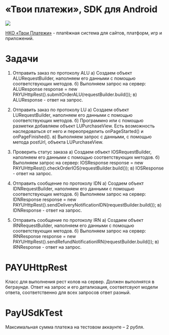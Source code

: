 # «Твои платежи», SDK для Android

![](https://repository-images.githubusercontent.com/638835276/ff494b04-d65b-4843-8759-e85c689a7e80)

[НКО «Твои Платежи»](https://YPMN.ru/ "Платёжная система для сайтов, платформ и приложений") - платёжная система для сайтов, платформ, игр и приложений.


# Задачи

1. Отправить заказ по протоколу ALU
а) Создаем объект ALURequestBuilder, наполняем его данными с помощью соответствующих методов.
б) Выполняем запрос на сервер:
ALUResponse response = new PAYUHttpRest().submitOrderALU(requestBuilder.build());
в) ALUResponse - ответ на запрос.

2. Отправить заказ по протоколу LU
а) Создаем объект LURequestBuilder, наполняем его данными с помощью соответствующих методов.
б) Программно или с помощью разметки добавляем объект LUPurchaseView.
Есть возможность наследоваться от него и переопределить onPageStarted() и onPageFinished().
в) Выполняем запрос с данными, с помощью метода postUrl, объекта LUPurchaseView.

3. 	Проверить статус заказа
а) Создаем объект IOSRequestBuilder, наполняем его данными с помощью соответствующих методов.
б) Выполняем запрос на сервер:
IOSResponse response = new PAYUHttpRest().checkOrderIOS(requestBuilder.build());
в) IOSResponse - ответ на запрос.

4.   Отправить сообщение по протоколу IDN
а) Создаем объект IDNRequestBuilder, наполняем его данными с помощью соответствующих методов.
б) Выполняем запрос на сервер:
IDNResponse response = new PAYUHttpRest().sendDeliveryNotificationIDN(requestBuilder.build());
в) IDNResponse - ответ на запрос.

5. 	Отправить сообщение по протоколу IRN
а) Создаем объект IRNRequestBuilder, наполняем его данными с помощью соответствующих методов.
б) Выполняем запрос на сервер:
IRNResponse response = new PAYUHttpRest().sendRefundNotificationIRN(requestBuilder.build());
в) IRNResponse - ответ на запрос.

# PAYUHttpRest
Класс для выполнения рест колов на сервер. Должен выполнятся в беграунде. Ответ на запрос и его детализация, соответсвуют модели ответа, соответственно для всех запросов ответ разный.

# PayUSdkTest
Максимальная сумма платежа на тестовом аккаунте – 2 рубля.
